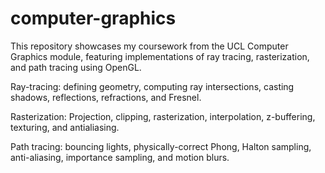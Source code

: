 # computer-graphics
This repository showcases my coursework from the UCL Computer Graphics module, featuring implementations of ray tracing, rasterization, and path tracing using OpenGL.

Ray-tracing: defining geometry, computing ray intersections, casting shadows, reflections, refractions, and Fresnel.

Rasterization: Projection, clipping, rasterization, interpolation, z-buffering, texturing, and antialiasing.

Path tracing: bouncing lights, physically-correct Phong, Halton sampling, anti-aliasing, importance sampling, and motion blurs.

